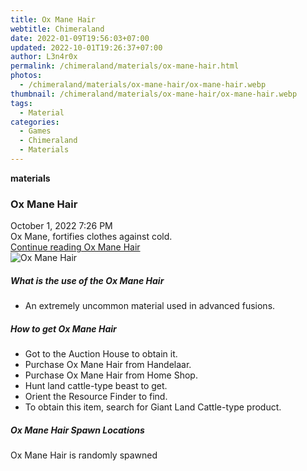 ```yaml
---
title: Ox Mane Hair
webtitle: Chimeraland
date: 2022-01-09T19:56:03+07:00
updated: 2022-10-01T19:26:37+07:00
author: L3n4r0x
permalink: /chimeraland/materials/ox-mane-hair.html
photos:
  - /chimeraland/materials/ox-mane-hair/ox-mane-hair.webp
thumbnail: /chimeraland/materials/ox-mane-hair/ox-mane-hair.webp
tags:
  - Material
categories:
  - Games
  - Chimeraland
  - Materials
---
```


<section id="bootstrap-wrapper">
  <link
    rel="stylesheet"
    href="https://cdn.statically.io/gh/dimaslanjaka/Web-Manajemen/40ac3225/css/bootstrap-4.5-wrapper.css"
  />
  <div
    class="row g-0 border rounded overflow-hidden flex-md-row mb-4 shadow-sm position-relative"
  >
    <div class="col p-4 d-flex flex-column position-static">
      <strong class="d-inline-block mb-2 text-success">materials</strong>
      <h3 class="mb-0">Ox Mane Hair</h3>
      <div class="mb-1 text-muted">October 1, 2022 7:26 PM</div>
      <div class="mb-2 border p-1">
        Ox Mane, fortifies clothes against cold.
      </div>
      <a href="#" class="stretched-link d-none"
        >Continue reading Ox Mane Hair</a
      >
    </div>
    <div class="col-auto d-none d-lg-block">
      <img
        src="/chimeraland/materials/ox-mane-hair/ox-mane-hair.webp"
        alt="Ox Mane Hair"
      />
    </div>
  </div>
  <div class="row">
    <div class="col-lg-6 col-12 mb-2">
      <div class="card">
        <div class="card-body">
          <h5 class="card-title">What is the use of the Ox Mane Hair</h5>
          <div class="card-text">
            <ul>
              <li>An extremely uncommon material used in advanced fusions.</li>
            </ul>
          </div>
        </div>
      </div>
    </div>
    <div class="col-lg-6 col-12 mb-2">
      <div class="card">
        <div class="card-body">
          <h5 class="card-title">How to get Ox Mane Hair</h5>
          <div class="card-text">
            <ul>
              <li>Got to the Auction House to obtain it.</li>
              <li>Purchase Ox Mane Hair from Handelaar.</li>
              <li>Purchase Ox Mane Hair from Home Shop.</li>
              <li>Hunt land cattle-type beast to get.</li>
              <li>Orient the Resource Finder to find.</li>
              <li>
                To obtain this item, search for Giant Land Cattle-type product.
              </li>
            </ul>
          </div>
        </div>
      </div>
    </div>
    <div class="col-12 mb-2">
      <h5>Ox Mane Hair Spawn Locations</h5>
      <p>Ox Mane Hair is randomly spawned</p>
    </div>
  </div>
</section>